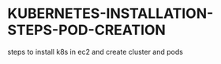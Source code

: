 # KUBERNETES-INSTALLATION-STEPS-POD-CREATION
steps to install k8s in ec2 and create cluster and pods 
